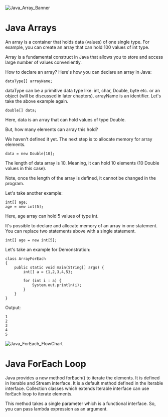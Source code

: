 ![Java_Array_Banner](https://4.bp.blogspot.com/-fGV2mXZzqO4/XAi1L30YqYI/AAAAAAAAAFQ/uhSjFjhk32kj-n046tUpTm_hrDirvjI5QCLcBGAs/s1600/main-qimg-2f33c8b7fa65dd0ed75120404d878e42.png)

# Java Arrays

An array is a container that holds data (values) of one single type. For example, you can create an array that can hold 100 values of int type.

Array is a fundamental construct in Java that allows you to store and access large number of values conveniently.

How to declare an array?
Here's how you can declare an array in Java:
```
dataType[] arrayName;
```
dataType can be a primitive data type like: int, char, Double, byte etc. or an object (will be discussed in later chapters).
arrayName is an identifier.
Let's take the above example again.
```
double[] data;
```
Here, data is an array that can hold values of type Double.

But, how many elements can array this hold?

We haven't defined it yet. The next step is to allocate memory for array elements.
```
data = new Double[10];
```
The length of data array is 10. Meaning, it can hold 10 elements (10 Double values in this case).

Note, once the length of the array is defined, it cannot be changed in the program.

Let's take another example:
```
int[] age;
age = new int[5];
```
Here, age array can hold 5 values of type int.

It's possible to declare and allocate memory of an array in one statement. You can replace two statements above with a single statement.
```
int[] age = new int[5];
```

Let's take an example for Demonstration:
```
class ArrayForEach
{
    public static void main(String[] args) {
        int[] a = {1,2,3,4,5};

        for (int i : a) {
            System.out.println(i);
        }
    }
}
```
Output:
```
1
2
3
4
5
```

![Java_ForEach_FlowChart](https://media.geeksforgeeks.org/wp-content/uploads/foreachloop-1.jpg)

# Java ForEach Loop

Java provides a new method forEach() to iterate the elements. It is defined in Iterable and Stream interface. It is a default method defined in the Iterable interface. Collection classes which extends Iterable interface can use forEach loop to iterate elements.

This method takes a single parameter which is a functional interface. So, you can pass lambda expression as an argument.

